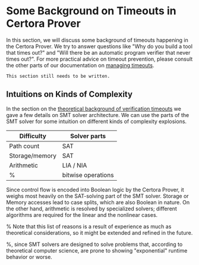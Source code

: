 # Some Background on Timeouts in Certora Prover

In this section, we will discuss some background of timeouts happening in the Certora Prover.
We try to answer questions like "Why do you build a tool that times out?" and "Will there be an automatic program verifier that never times out?".
For more practical advice on timeout prevention, please consult the other parts of our documentation on [managing timeouts](index.md).

```{todo}
This section still needs to be written.
```


## Intuitions on Kinds of Complexity

In the section on the [theoretical background of verification
timeouts](timeouts-theory.md) we gave a few details on SMT solver architecture.
We can use the parts of the SMT solver for some intuition on different kinds of
complexity explosions.

| Difficulty         | Solver parts  |
|--------------------|---------------|
| Path count         |  SAT          |
| Storage/memory     |  SAT          |
| Arithmetic         |  LIA / NIA    |
% | bitwise operations |  SAT, UF, LIA |

Since control flow is encoded into Boolean logic by the Certora Prover, it
weighs most heavily on the SAT-solving part of the SMT solver. Storage or Memory
accesses lead to case splits, which are also Boolean in nature. On the other
hand, arithmetic is resolved by specialized solvers; different algorithms are
required for the linear and the nonlinear cases.

% Note that this list of reasons is a result of experience as much as theoretical considerations, so it might be extended and refined in the future.



%, since SMT solvers are designed to solve problems that, according to theoretical computer science, are prone to showing "exponential" runtime behavior or worse.